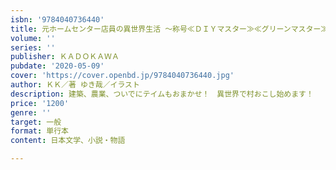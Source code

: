 ```yaml
---
isbn: '9784040736440'
title: 元ホームセンター店員の異世界生活 ～称号≪ＤＩＹマスター≫≪グリーンマスター≫≪ペットマスター≫を駆使して異世界を気儘に生きます～
volume: ''
series: ''
publisher: ＫＡＤＯＫＡＷＡ
pubdate: '2020-05-09'
cover: 'https://cover.openbd.jp/9784040736440.jpg'
author: ＫＫ／著 ゆき哉／イラスト
description: 建築、農業、ついでにテイムもおまかせ！　異世界で村おこし始めます！
price: '1200'
genre: ''
target: 一般
format: 単行本
content: 日本文学、小説・物語

---
```

